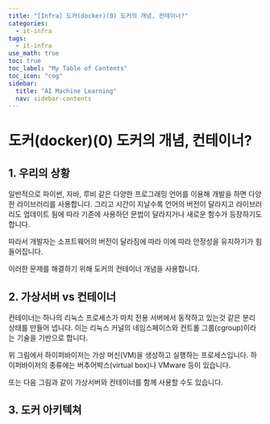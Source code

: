 ```yaml
---
title: "[Infra] 도커(docker)(0) 도커의 개념, 컨테이너?" 
categories:
  - it-infra
tags:
  - it-infra
use_math: true
toc: true
toc_label: "My Table of Contents"
toc_icon: "cog"
sidebar:
  title: "AI Machine Learning"
  nav: sidebar-contents
---
```


# 도커(docker)(0) 도커의 개념, 컨테이너?

## 1. 우리의 상황

일반적으로 파이썬, 자바, 루비 같은 다양한 프로그래밍 언어를 이용해 개발을 하면 다양한 라이브러리를 사용합니다. 
그리고 시간이 지날수록 언어의 버전이 달라지고 라이브러리도 업데이트 됨에 따라 
기존에 사용하던 문법이 달라지거나 새로운 함수가 등장하기도 합니다. 

따라서 개발자는 소프트웨어의 버전이 달라짐에 따라 이에 따라 안정성을 유지하기가 힘들어집니다. 

이러한 문제를 해결하기 위해 도커의 컨테이너 개념을 사용합니다. 

## 2. 가상서버 vs 컨테이너

컨테이너는 하나의 리눅스 프로세스가 마치 전용 서버에서 동작하고 있는것 같은 분리 상태를 만들어 넵니다. 
이는 리눅스 커널의 네임스페이스와 컨트롤 그룹(cgroup)이라는 기술을 기반으로 합니다. 


위 그림에서 하이퍼바이저는 가상 머신(VM)을 생성하고 실행하는 프로세스입니다. 
하이퍼바이저의 종류에는 버추어박스(virtual box)나 VMware 등이 있습니다. 

또는 다음 그림과 같이 가상서버와 컨테이너를 함께 사용할 수도 있습니다. 

## 3. 도커 아키텍쳐

